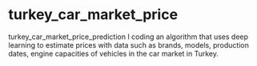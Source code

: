 # turkey_car_market_price
turkey_car_market_price_prediction
I coding an algorithm that uses deep learning to estimate prices with data such as brands, models, production dates, engine capacities of vehicles in the car market in Turkey.
